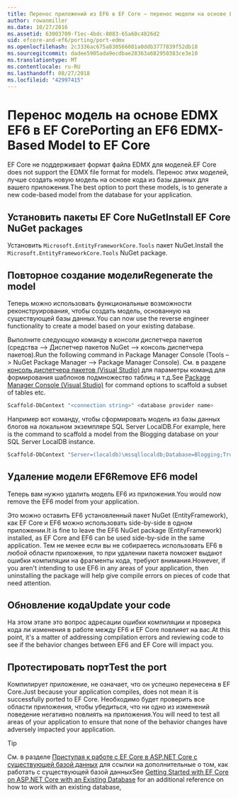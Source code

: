 ```yaml
---
title: Перенос приложений из EF6 в EF Core — перенос модели на основе EDMX
author: rowanmiller
ms.date: 10/27/2016
ms.assetid: 63003709-f1ec-4bdc-8083-65a60c4826d2
uid: efcore-and-ef6/porting/port-edmx
ms.openlocfilehash: 2c3336ac675a830566001a0ddb3777839f52db18
ms.sourcegitcommit: dadee5905ada9ecdbae28363a682950383ce3e10
ms.translationtype: MT
ms.contentlocale: ru-RU
ms.lasthandoff: 08/27/2018
ms.locfileid: "42997415"
---
```

# <a name="porting-an-ef6-edmx-based-model-to-ef-core"></a><span data-ttu-id="c2fa4-102">Перенос модель на основе EDMX EF6 в EF Core</span><span class="sxs-lookup"><span data-stu-id="c2fa4-102">Porting an EF6 EDMX-Based Model to EF Core</span></span>

<span data-ttu-id="c2fa4-103">EF Core не поддерживает формат файла EDMX для моделей.</span><span class="sxs-lookup"><span data-stu-id="c2fa4-103">EF Core does not support the EDMX file format for models.</span></span> <span data-ttu-id="c2fa4-104">Перенос этих моделей, лучше создать новую модель на основе кода из базы данных для вашего приложения.</span><span class="sxs-lookup"><span data-stu-id="c2fa4-104">The best option to port these models, is to generate a new code-based model from the database for your application.</span></span>

## <a name="install-ef-core-nuget-packages"></a><span data-ttu-id="c2fa4-105">Установить пакеты EF Core NuGet</span><span class="sxs-lookup"><span data-stu-id="c2fa4-105">Install EF Core NuGet packages</span></span>

<span data-ttu-id="c2fa4-106">Установить `Microsoft.EntityFrameworkCore.Tools` пакет NuGet.</span><span class="sxs-lookup"><span data-stu-id="c2fa4-106">Install the `Microsoft.EntityFrameworkCore.Tools` NuGet package.</span></span>

## <a name="regenerate-the-model"></a><span data-ttu-id="c2fa4-107">Повторное создание модели</span><span class="sxs-lookup"><span data-stu-id="c2fa4-107">Regenerate the model</span></span>

<span data-ttu-id="c2fa4-108">Теперь можно использовать функциональные возможности реконструирования, чтобы создать модель, основанную на существующей базы данных.</span><span class="sxs-lookup"><span data-stu-id="c2fa4-108">You can now use the reverse engineer functionality to create a model based on your existing database.</span></span>

<span data-ttu-id="c2fa4-109">Выполните следующую команду в консоли диспетчера пакетов (средства –> Диспетчер пакетов NuGet –> консоль диспетчера пакетов).</span><span class="sxs-lookup"><span data-stu-id="c2fa4-109">Run the following command in Package Manager Console (Tools –> NuGet Package Manager –> Package Manager Console).</span></span> <span data-ttu-id="c2fa4-110">См. в разделе [консоль диспетчера пакетов (Visual Studio)](../../core/miscellaneous/cli/powershell.md) для параметры команд для формирования шаблонов подмножество таблиц и т.д.</span><span class="sxs-lookup"><span data-stu-id="c2fa4-110">See [Package Manager Console (Visual Studio)](../../core/miscellaneous/cli/powershell.md) for command options to scaffold a subset of tables etc.</span></span>

``` powershell
Scaffold-DbContext "<connection string>" <database provider name>
```

<span data-ttu-id="c2fa4-111">Например вот команду, чтобы сформировать модель из базы данных блогов на локальном экземпляре SQL Server LocalDB.</span><span class="sxs-lookup"><span data-stu-id="c2fa4-111">For example, here is the command to scaffold a model from the Blogging database on your SQL Server LocalDB instance.</span></span>

``` powershell
Scaffold-DbContext "Server=(localdb)\mssqllocaldb;Database=Blogging;Trusted_Connection=True;" Microsoft.EntityFrameworkCore.SqlServer
```

## <a name="remove-ef6-model"></a><span data-ttu-id="c2fa4-112">Удаление модели EF6</span><span class="sxs-lookup"><span data-stu-id="c2fa4-112">Remove EF6 model</span></span>

<span data-ttu-id="c2fa4-113">Теперь вам нужно удалить модель EF6 из приложения.</span><span class="sxs-lookup"><span data-stu-id="c2fa4-113">You would now remove the EF6 model from your application.</span></span>

<span data-ttu-id="c2fa4-114">Это можно оставить EF6 установленный пакет NuGet (EntityFramework), как EF Core и EF6 можно использовать side-by-side в одном приложении.</span><span class="sxs-lookup"><span data-stu-id="c2fa4-114">It is fine to leave the EF6 NuGet package (EntityFramework) installed, as EF Core and EF6 can be used side-by-side in the same application.</span></span> <span data-ttu-id="c2fa4-115">Тем не менее если вы не собираетесь использовать EF6 в любой области приложения, то при удалении пакета поможет выдают ошибки компиляции на фрагменты кода, требуют внимания.</span><span class="sxs-lookup"><span data-stu-id="c2fa4-115">However, if you aren't intending to use EF6 in any areas of your application, then uninstalling the package will help give compile errors on pieces of code that need attention.</span></span>

## <a name="update-your-code"></a><span data-ttu-id="c2fa4-116">Обновление кода</span><span class="sxs-lookup"><span data-stu-id="c2fa4-116">Update your code</span></span>

<span data-ttu-id="c2fa4-117">На этом этапе это вопрос адресации ошибки компиляции и проверка кода ли изменения в работе между EF6 и EF Core повлияет на вас.</span><span class="sxs-lookup"><span data-stu-id="c2fa4-117">At this point, it's a matter of addressing compilation errors and reviewing code to see if the behavior changes between EF6 and EF Core will impact you.</span></span>

## <a name="test-the-port"></a><span data-ttu-id="c2fa4-118">Протестировать порт</span><span class="sxs-lookup"><span data-stu-id="c2fa4-118">Test the port</span></span>

<span data-ttu-id="c2fa4-119">Компилирует приложение, не означает, что он успешно перенесена в EF Core.</span><span class="sxs-lookup"><span data-stu-id="c2fa4-119">Just because your application compiles, does not mean it is successfully ported to EF Core.</span></span> <span data-ttu-id="c2fa4-120">Необходимо будет проверить все области приложения, чтобы убедиться, что ни одно из изменений поведение негативно повлиять на приложения.</span><span class="sxs-lookup"><span data-stu-id="c2fa4-120">You will need to test all areas of your application to ensure that none of the behavior changes have adversely impacted your application.</span></span>

> [!TIP]
> <span data-ttu-id="c2fa4-121">См. в разделе [Приступая к работе с EF Core в ASP.NET Core с существующей базой данных](xref:core/get-started/aspnetcore/existing-db) для ссылки на дополнительные о том, как работать с существующей базой данных</span><span class="sxs-lookup"><span data-stu-id="c2fa4-121">See [Getting Started with EF Core on ASP.NET Core with an Existing Database](xref:core/get-started/aspnetcore/existing-db) for an additional reference on how to work with an existing database,</span></span> 
